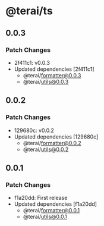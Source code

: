 # @terai/ts

## 0.0.3

### Patch Changes

- 2f411c1: v0.0.3
- Updated dependencies [2f411c1]
  - @terai/formatter@0.0.3
  - @terai/utils@0.0.3

## 0.0.2

### Patch Changes

- 129680c: v0.0.2
- Updated dependencies [129680c]
  - @terai/formatter@0.0.2
  - @terai/utils@0.0.2

## 0.0.1

### Patch Changes

- f1a20dd: First release
- Updated dependencies [f1a20dd]
  - @terai/formatter@0.0.1
  - @terai/utils@0.0.1
